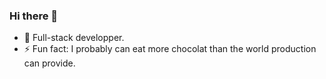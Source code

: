 ### Hi there 👋  

- 🔭 Full-stack developper.  
- ⚡ Fun fact: I probably can eat more chocolat than the world production can provide.  
<!--
**cGIfl300/cGIfl300** is a ✨ _special_ ✨ repository because its `README.md` (this file) appears on your GitHub profile.

Here are some ideas to get you started:

- 🔭 I’m currently working on ...
- 🌱 I’m currently learning ...
- 👯 I’m looking to collaborate on ...
- 🤔 I’m looking for help with ...
- 💬 Ask me about ...
- 📫 How to reach me: ...
- 😄 Pronouns: ...
- ⚡ Fun facts: ...
- 💬 [Ask me about anything](https://www.cgifl300.com/), I will be glad to give you an answer.  
- 📫 How to reach me: you can simply [use the contact form on my website](https://www.cgifl300.com/).  
-->
